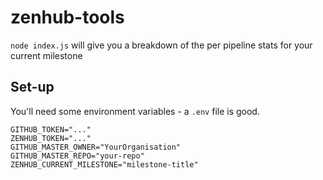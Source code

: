 # zenhub-tools

`node index.js` will give you a breakdown of the per pipeline stats for your current milestone

## Set-up

You'll need some environment variables - a `.env` file is good.

```
GITHUB_TOKEN="..."
ZENHUB_TOKEN="..."
GITHUB_MASTER_OWNER="YourOrganisation"
GITHUB_MASTER_REPO="your-repo"
ZENHUB_CURRENT_MILESTONE="milestone-title"
```
